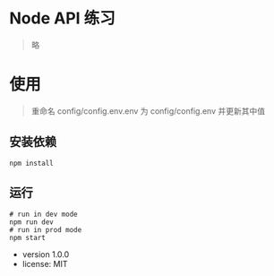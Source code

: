 # Node API 练习

> 略

# 使用

> 重命名 config/config.env.env 为 config/config.env 并更新其中值

## 安装依赖

```
npm install
```

## 运行

```
# run in dev mode
npm run dev
# run in prod mode
npm start
```

- version 1.0.0
- license: MIT
